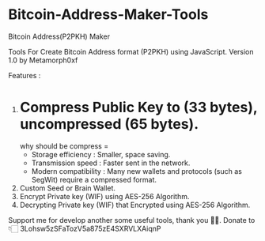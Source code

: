 # Bitcoin-Address-Maker-Tools
Bitcoin Address(P2PKH) Maker

Tools For Create Bitcoin Address format (P2PKH) using JavaScript. Version 1.0 by Metamorph0xf

Features :
1. Compress Public Key to (33 bytes), uncompressed (65 bytes).
   ===
   why should be compress =
    - Storage efficiency : Smaller, space saving.
    - Transmission speed : Faster sent in the network.
    - Modern compatibility : Many new wallets and protocols (such as SegWit) require a compressed format.
3. Custom Seed or Brain Wallet.
4. Encrypt Private key (WIF) using AES-256 Algorithm.
5. Decrypting Private key (WIF) that Encrypted using AES-256 Algorithm.

Support me for develop another some useful tools, thank you 🙏🏻.
Donate to 👇🏻
3Lohsw5zSFaTozV5a875zE4SXRVLXAiqnP
